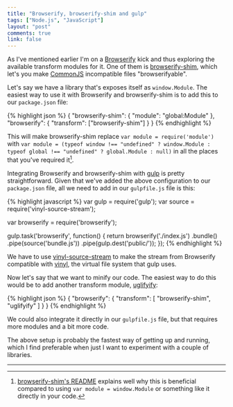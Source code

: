```yaml
---
title: "Browserify, browserify-shim and gulp"
tags: ["Node.js", "JavaScript"]
layout: "post"
comments: true
link: false
---
```


As I've mentioned earlier I'm on a [Browserify](http://browserify.org/) kick and
thus exploring the available transform modules for it. One of them is
[browserify-shim](https://github.com/thlorenz/browserify-shim), which let's you
make [CommonJS](http://wiki.commonjs.org/wiki/CommonJS) incompatible files
"browserifyable".

Let's say we have a library that's exposes itself as `window.Module`. The
easiest way to use it with Browserify and browserify-shim is to add this to our
`package.json` file:

{% highlight json %}
{
  "browserify-shim": {
    "module": "global:Module"
  },
  "browserify": {
    "transform": ["browserify-shim"]
  }
}
{% endhighlight %}

This will make browserify-shim replace `var module = require('module')` with
`var module = (typeof window !== "undefined" ? window.Module : typeof global !==
"undefined" ? global.Module : null)` in all the places that you've required
it[^20140710-1].

Integrating Browserify and browserify-shim with [gulp](http://gulpjs.com/) is
pretty straightforward. Given that we've added the above configuration to our
`package.json` file, all we need to add in our `gulpfile.js` file is this:

{% highlight javascript %}
var gulp   = require('gulp');
var source = require('vinyl-source-stream');

var browserify = require('browserify');

gulp.task('browserify', function() {
  return browserify('./index.js')
    .bundle()
    .pipe(source('bundle.js'))
    .pipe(gulp.dest('public/'));
});
{% endhighlight %}

We have to use
[vinyl-source-stream](https://github.com/hughsk/vinyl-source-stream) to make the
stream from Browserify compatible with
[vinyl](https://github.com/wearefractal/vinyl), the virtual file system that
gulp uses.

Now let's say that we want to minify our code. The easiest way to do this would
be to add another transform module,
[uglifyify](https://github.com/hughsk/uglifyify):

{% highlight json %}
{
  "browserify": {
    "transform": [
      "browserify-shim",
      "uglifyify"
    ]
  }
}
{% endhighlight %}

We could also integrate it directly in our `gulpfile.js` file, but that requires
more modules and a bit more code.

The above setup is probably the fastest way of getting up and running, which
I find preferable when just I want to experiment with a couple of libraries.

* * *

[^20140710-1]: [browserify-shim's README](https://github.com/thlorenz/browserify-shim#why-not-just-var-three--windowthree) explains well why this is beneficial compared to using `var module = window.Module` or something like it directly in your code.

